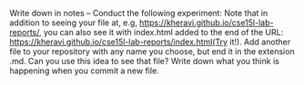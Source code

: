 Write down in notes – Conduct the following experiment:
Note that in addition to seeing your file at, e.g,
https://kheravi.github.io/cse15l-lab-reports/, you can also see it with index.html
added to the end of the URL:
https://kheravi.github.io/cse15l-lab-reports/index.html(Try it!). Add another file to
your repository with any name you choose, but end it in the extension .md. Can you use
this idea to see that file?
Write down what you think is happening when you commit a new file.

